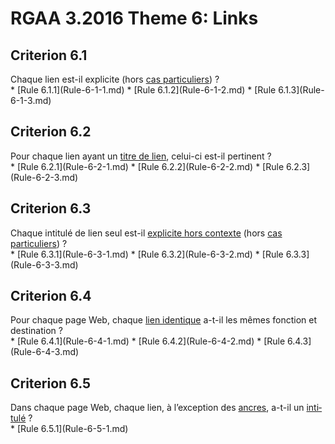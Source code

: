 
# RGAA 3.2016 Theme 6: Links

## Criterion 6.1
<div lang="fr">Chaque lien est-il explicite (hors <a href="http://references.modernisation.gouv.fr/rgaa-accessibilite/2016/cas-particuliers.html#cp-6-1,6-3" title="Cas particuliers pour le crit&#xE8;re 6.1">cas particuliers</a>)&nbsp;?</div>
* [Rule 6.1.1](Rule-6-1-1.md)
* [Rule 6.1.2](Rule-6-1-2.md)
* [Rule 6.1.3](Rule-6-1-3.md)

## Criterion 6.2
<div lang="fr">Pour chaque lien ayant un <a href="http://references.modernisation.gouv.fr/rgaa-accessibilite/2016/glossaire.html#titre-de-lien">titre de lien</a>, celui-ci est-il pertinent&nbsp;?</div>
* [Rule 6.2.1](Rule-6-2-1.md)
* [Rule 6.2.2](Rule-6-2-2.md)
* [Rule 6.2.3](Rule-6-2-3.md)

## Criterion 6.3
<div lang="fr">Chaque intitul&#xE9; de lien seul est-il <a href="http://references.modernisation.gouv.fr/rgaa-accessibilite/2016/glossaire.html#lien-explicite-hors-contexte">explicite hors contexte</a> (hors <a href="http://references.modernisation.gouv.fr/rgaa-accessibilite/2016/cas-particuliers.html#cp-6-1,6-3" title="Cas particuliers pour le crit&#xE8;re 6.3">cas particuliers</a>)&nbsp;?</div>
* [Rule 6.3.1](Rule-6-3-1.md)
* [Rule 6.3.2](Rule-6-3-2.md)
* [Rule 6.3.3](Rule-6-3-3.md)

## Criterion 6.4
<div lang="fr">Pour chaque page Web, chaque <a href="http://references.modernisation.gouv.fr/rgaa-accessibilite/2016/glossaire.html#liens-identiques">lien identique</a> a-t-il les m&#xEA;mes fonction et destination&nbsp;?</div>
* [Rule 6.4.1](Rule-6-4-1.md)
* [Rule 6.4.2](Rule-6-4-2.md)
* [Rule 6.4.3](Rule-6-4-3.md)

## Criterion 6.5
<div lang="fr">Dans chaque page Web, chaque lien, &#xE0; l&#x2019;exception des <a href="http://references.modernisation.gouv.fr/rgaa-accessibilite/2016/glossaire.html#ancre">ancres</a>, a-t-il un <a href="http://references.modernisation.gouv.fr/rgaa-accessibilite/2016/glossaire.html#intitul-de-lien">intitul&#xE9;</a>&nbsp;?</div>
* [Rule 6.5.1](Rule-6-5-1.md)


